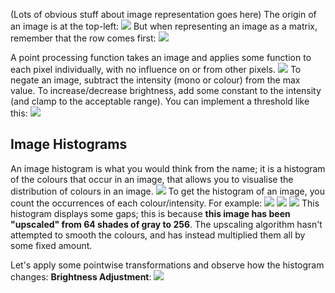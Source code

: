 (Lots of obvious stuff about image representation goes here)
The origin of an image is at the top-left:
![](Pasted%20image%2020230309144457.png)
But when representing an image as a matrix, remember that the row comes first:
![](Pasted%20image%2020230309144606.png)

A point processing function takes an image and applies some function to each pixel individually, with no influence on or from other pixels.
![](Pasted%20image%2020230309144815.png)
To negate an image, subtract the intensity (mono or colour) from the max value.
To increase/decrease brightness, add some constant to the intensity (and clamp to the acceptable range).
You can implement a threshold like this:
![](Pasted%20image%2020230309145424.png)

## Image Histograms
An image histogram is what you would think from the name; it is a histogram of the colours that occur in an image, that allows you to visualise the distribution of colours in an image.
![](Pasted%20image%2020230317133847.png)
To get the histogram of an image, you count the occurrences of each colour/intensity.
For example:
![](Pasted%20image%2020230317134039.png)
![](Pasted%20image%2020230317134105.png)
![](Pasted%20image%2020230317134129.png)
This histogram displays some gaps; this is because **this image has been "upscaled" from 64 shades of gray to 256**. The upscaling algorithm hasn't attempted to smooth the colours, and has instead multiplied them all by some fixed amount.

Let's apply some pointwise transformations and observe how the histogram changes:
**Brightness Adjustment**:
![](Pasted%20image%2020230317134524.png)
